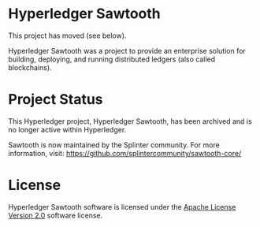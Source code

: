 # Hyperledger Sawtooth

This project has moved (see below).

Hyperledger Sawtooth was a project to provide an enterprise solution for
building, deploying, and running distributed ledgers (also called blockchains).

# Project Status

This Hyperledger project, Hyperledger Sawtooth, has been archived and is no
longer active within Hyperledger.

Sawtooth is now maintained by the Splinter community. For more information,
visit: https://github.com/splintercommunity/sawtooth-core/

# License

Hyperledger Sawtooth software is licensed under the [Apache License Version 2.0](LICENSE) software license.
